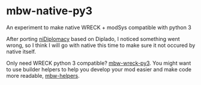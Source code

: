 # mbw-native-py3
An experiment to make native WRECK + modSys compatible with python 3

After porting [niDiplomacy](https://github.com/iniznet/niDiplomacy) based on Diplado, I noticed something went wrong, so I think I will go with native this time to make sure it not occured by native itself.

Only need WRECK python 3 compatible? [mbw-wreck-py3](https://github.com/iniznet/mbw-wreck-py3).
You might want to use builder helpers to help you develop your mod easier and make code more readable, [mbw-helpers](https://github.com/iniznet/mbw-helpers).
